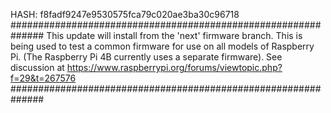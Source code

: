 HASH: f8fadf9247e9530575fca79c020ae3ba30c96718
##############################################################
This update will install from the 'next' firmware branch.
This is being used to test a common firmware for use on all
models of Raspberry Pi. (The Raspberry Pi 4B currently uses
a separate firmware). See discussion at
https://www.raspberrypi.org/forums/viewtopic.php?f=29&t=267576
##############################################################

